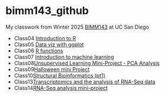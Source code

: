 # bimm143_github
My classwork from Winter 2025 [BIMM143](https://bioboot.github.io/bimm143_W25/) at UC San Diego

- Class04 [Introduction to R]()
- Class05 [Data viz with ggplot](https://htmlpreview.github.io/?https://raw.githubusercontent.com/boayah/bimm143_github/refs/heads/main/class05/class05.html)
- Class06 [R functions](https://htmlpreview.github.io/?https://raw.githubusercontent.com/boayah/bimm143_github/refs/heads/main/class06/class06.html)
- Class07 [Introduction to machine learning](https://htmlpreview.github.io/?https://raw.githubusercontent.com/boayah/bimm143_github/refs/heads/main/class07/class07.html)
- Class08[Unsupervised Learning Mini-Project - PCA Analysis]()
- Class09[Halloween mini Project](https://htmlpreview.github.io/?https://raw.githubusercontent.com/boayah/bimm143_github/refs/heads/main/class09/class09.html)
- Class10[Structural Bioinformatics (pt1)]()
- Class13[Transcriptomics and the analysis of RNA-Seq data](https://htmlpreview.github.io/?https://raw.githubusercontent.com/boayah/bimm143_github/refs/heads/main/class_13/class_13.html)
- Class14[RNA-Seq analysis mini-project](https://github.com/boayah/bimm143_github/blob/main/class%2014/class14.pdf)
  
